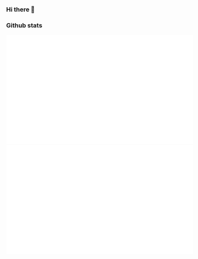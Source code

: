 ### Hi there  👋
  
### Github stats  
[![wulan17](https://raw.githubusercontent.com/wulan17/wulan17/master/generated/overview.svg#gh-dark-mode-only)](https://github.com/wulan17)
[![wulan17](https://raw.githubusercontent.com/wulan17/wulan17/master/generated/languages.svg#gh-dark-mode-only)](https://github.com/wulan17)  
